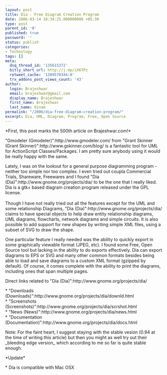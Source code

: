 ```yaml
---
layout: post
title: Dia - Free Diagram Creation Program
date: 2006-03-14 18:34:25.000000000 +05:30
type: post
parent_id: '0'
published: true
password: ''
status: publish
categories:
- Technology
tags: []
meta:
  dsq_thread_id: '135615372'
  bitly_short_url: http://j.mp/iX6TPz
  retweet_cache: '1309570344:0'
  trx_addons_post_views_count: '43'
author:
  login: Brajeshwar
  email: brajeshwar@gmail.com
  display_name: Brajeshwar
  first_name: Brajeshwar
  last_name: Oinam
permalink: "/2006/dia-free-diagram-creation-program/"
excerpt: Dia, UML, Diagram, Program, Free, Open Source
---
```

<p>*First, this post marks the 500th article on Brajeshwar.com!*</p>
<p>"Gmodeler (Gmodeler)":http://www.gmodeler.com/ from "Grant Skinner (Grant Skinner)":http://www.gskinner.com/blog/ is a fantastic tool for UML for ActionScript Classes/Packages. I am pretty sure anybody using it would be really happy with the same.</p>
<p>Lately, I was on the lookout for a general purpose diagramming program - neither too simple nor too complex. I even tried out coupla Commercial Trials, Shareware, Freewares and I found "Dia (Dia)":http://www.gnome.org/projects/dia/ to be the one that I really liked. Dia is a gtk+ based diagram creation program released under the GPL license.<br />
<br />
Though I have not really tried out all the features except for the UML and some relationship Diagrams, "Dia (Dia)":http://www.gnome.org/projects/dia/ claims to have special objects to help draw entity relationship diagrams, UML diagrams, flowcharts, network diagrams and simple circuits. It is also possible to add support for new shapes by writing simple XML files, using a subset of SVG to draw the shape.</p>
<p>One particular feature I really needed was the ability to quickly export in some graphically viewable format (JPEG, etc). I found some Free, Open Source tool but lacking in the ability to do exports effectively. Dia can export diagrams to EPS or SVG and many other common formats besides being able to load and save diagrams to a custom XML format (gzipped by default). Of course, it comes complete with the ability to print the diagrams, including ones that span multiple pages.</p>
<p>Direct links related to "Dia (Dia)":http://www.gnome.org/projects/dia/</p>
<p>* "Downloads (Downloads)":http://www.gnome.org/projects/dia/downld.html<br />
* "Screenshots (Screenshots)":http://www.gnome.org/projects/dia/scrshot.html<br />
* "News (News)":http://www.gnome.org/projects/dia/news.html<br />
* "Documentation (Documentation)":http://www.gnome.org/projects/dia/docs.html</p>
<p>Note: For the faint heart, I suggest staying with the stable vesion (0.94 at the time of writing this article) but then you might as well try out their _bleeding edge version_ which according to me so far is quite stable enough.</p>
<p>*Update*</p>
<p>* Dia is compatible with Mac OSX</p>
